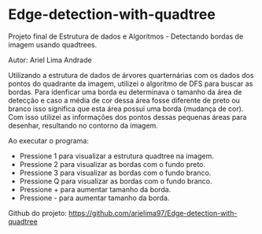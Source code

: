 # Edge-detection-with-quadtree
Projeto final de Estrutura de dados e Algoritmos - Detectando bordas de imagem usando quadtrees.

Autor: Ariel Lima Andrade

Utilizando a estrutura de dados de árvores quarternárias com os dados dos pontos do quadrante da imagem, utilizei o algoritmo de DFS para buscar as bordas. Para idenficar uma borda eu determinava o tamanho da área de detecção e caso a média de cor dessa área fosse diferente de preto ou branco isso significa que esta área possui uma borda (mudança de cor). Com isso utilizei as informações dos pontos dessas pequenas áreas para desenhar, resultando no contorno da imagem.

Ao executar o programa:

- Pressione 1 para visualizar a estrutura quadtree na imagem.
- Pressione 2 para visualizar as bordas com o fundo preto.
- Pressione 3 para visualizar as bordas com o fundo branco.
- Pressione Q para visualizar as bordas com o fundo branco.
- Pressione + para aumentar tamanho da borda.
- Pressione - para aumentar tamanho da borda.

Github do projeto: https://github.com/arielima97/Edge-detection-with-quadtree

